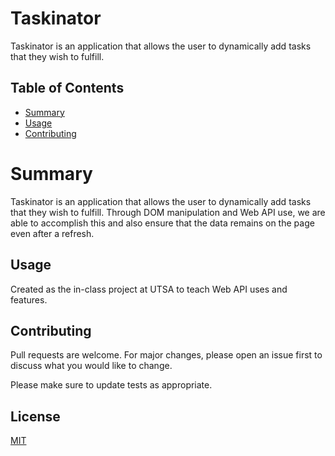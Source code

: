 # Taskinator 

Taskinator is an application that allows the user to dynamically add tasks that they wish to fulfill. 

## Table of Contents

- [Summary](#summary)
- [Usage](#usage)
- [Contributing](#contributing)

# Summary

Taskinator is an application that allows the user to dynamically add tasks that they wish to fulfill. Through DOM manipulation and Web API use, we are able to accomplish this and also ensure that the data remains on the page even after a refresh. 

## Usage
Created as the in-class project at UTSA to teach Web API uses and features. 


## Contributing
Pull requests are welcome. For major changes, please open an issue first to discuss what you would like to change.

Please make sure to update tests as appropriate.

## License
[MIT](https://choosealicense.com/licenses/mit/)
